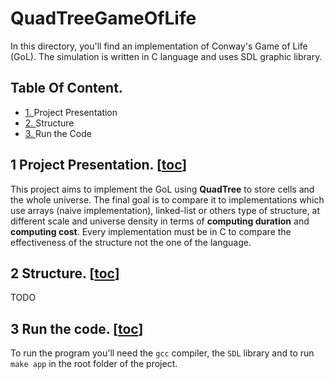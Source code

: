 # QuadTreeGameOfLife

In this directory, you'll find an implementation of Conway's Game of Life (GoL). The simulation is written in C language and uses SDL graphic library.

## Table Of Content.
- [1. ](https://github.com/Supaero-Computer-Science-Club/QuadTreeGameOfLife) Project Presentation
- [2. ](https://github.com/Supaero-Computer-Science-Club/QuadTreeGameOfLife) Structure 
- [3. ](https://github.com/Supaero-Computer-Science-Club/QuadTreeGameOfLife) Run the Code

## 1 Project Presentation. [[toc](https://github.com/Supaero-Computer-Science-Club/QuadTreeGameOfLife)]
This project aims to implement the GoL using **QuadTree** to store cells and the whole universe. The final goal is to compare it to implementations which use arrays (naive implementation), linked-list or others type of structure, at different scale and universe density in terms of **computing duration** and **computing cost**. Every implementation must be in C to compare the effectiveness of the structure not the one of the language.

## 2 Structure. [[toc](https://github.com/Supaero-Computer-Science-Club/QuadTreeGameOfLife)]
TODO
## 3 Run the code. [[toc](https://github.com/Supaero-Computer-Science-Club/QuadTreeGameOfLife)]
To run the program you'll need the `gcc` compiler, the `SDL` library and to run `make app` in the root folder of the project.

